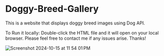 # Doggy-Breed-Gallery
This is a website that displays doggy breed images using Dog API. 


To Run it locally: Double-click the HTML file and it will open on your local browser.
Please feel free to contact me if any issues arise. Thanks!

![Screenshot 2024-10-15 at 11 54 01 PM](https://github.com/user-attachments/assets/09ea6e22-8c71-4c22-9ad7-42b2e21ef6b5)

